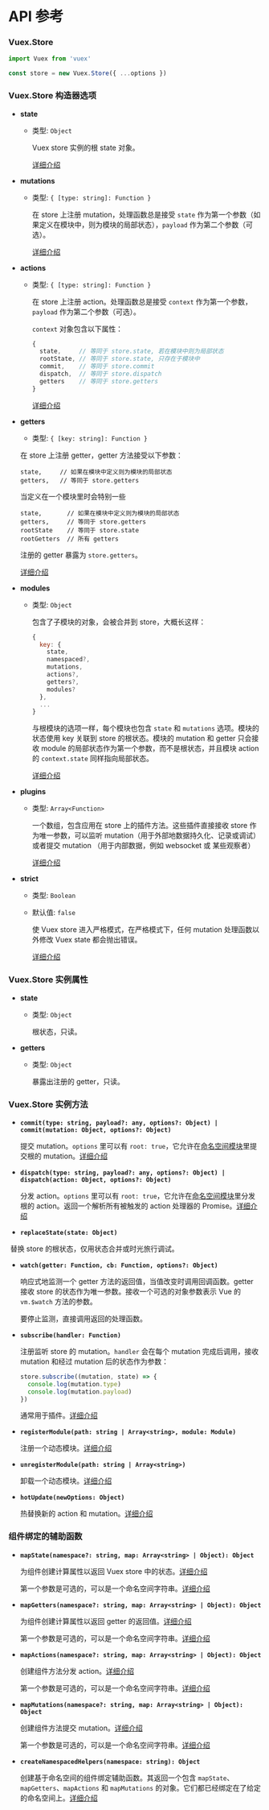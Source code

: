 # API 参考

### Vuex.Store

``` js
import Vuex from 'vuex'

const store = new Vuex.Store({ ...options })
```

### Vuex.Store 构造器选项

- **state**

  - 类型: `Object`

    Vuex store 实例的根 state 对象。

    [详细介绍](state.md)

- **mutations**

  - 类型: `{ [type: string]: Function }`

    在 store 上注册 mutation，处理函数总是接受 `state` 作为第一个参数（如果定义在模块中，则为模块的局部状态），`payload` 作为第二个参数（可选）。

    [详细介绍](mutations.md)

- **actions**

  - 类型: `{ [type: string]: Function }`

    在 store 上注册 action。处理函数总是接受 `context` 作为第一个参数，`payload` 作为第二个参数（可选）。

    `context` 对象包含以下属性：

    ``` js
    {
      state,     // 等同于 store.state, 若在模块中则为局部状态
      rootState, // 等同于 store.state, 只存在于模块中
      commit,    // 等同于 store.commit
      dispatch,  // 等同于 store.dispatch
      getters    // 等同于 store.getters
    }
    ```

    [详细介绍](actions.md)

- **getters**

  - 类型: `{ [key: string]: Function }`

  在 store 上注册 getter，getter 方法接受以下参数：

    ```
    state,     // 如果在模块中定义则为模块的局部状态
    getters,   // 等同于 store.getters
    ```

    当定义在一个模块里时会特别一些

    ```
    state,       // 如果在模块中定义则为模块的局部状态
    getters,     // 等同于 store.getters
    rootState    // 等同于 store.state
    rootGetters  // 所有 getters
    ```

    注册的 getter 暴露为 `store.getters`。

    [详细介绍](getters.md)

- **modules**

  - 类型: `Object`

    包含了子模块的对象，会被合并到 store，大概长这样：

    ``` js
    {
      key: {
        state,
        namespaced?,
        mutations,
        actions?,
        getters?,
        modules?
      },
      ...
    }
    ```

    与根模块的选项一样，每个模块也包含 `state` 和 `mutations` 选项。模块的状态使用 key 关联到 store 的根状态。模块的 mutation 和 getter 只会接收 module 的局部状态作为第一个参数，而不是根状态，并且模块 action 的 `context.state` 同样指向局部状态。

    [详细介绍](modules.md)

- **plugins**

  - 类型: `Array<Function>`

    一个数组，包含应用在 store 上的插件方法。这些插件直接接收 store 作为唯一参数，可以监听 mutation（用于外部地数据持久化、记录或调试）或者提交 mutation （用于内部数据，例如 websocket 或 某些观察者）

    [详细介绍](plugins.md)

- **strict**

  - 类型: `Boolean`
  - 默认值: `false`

    使 Vuex store 进入严格模式，在严格模式下，任何 mutation 处理函数以外修改 Vuex state 都会抛出错误。

    [详细介绍](strict.md)

### Vuex.Store 实例属性

- **state**

  - 类型: `Object`

    根状态，只读。

- **getters**

  - 类型: `Object`

    暴露出注册的 getter，只读。

### Vuex.Store 实例方法

- **`commit(type: string, payload?: any, options?: Object) | commit(mutation: Object, options?: Object)`**

  提交 mutation。`options` 里可以有 `root: true`，它允许在[命名空间模块](modules.md#命名空间)里提交根的 mutation。[详细介绍](mutations.md)

- **`dispatch(type: string, payload?: any, options?: Object) | dispatch(action: Object, options?: Object)`**

  分发 action。`options` 里可以有 `root: true`，它允许在[命名空间模块](modules.md#命名空间)里分发根的 action。返回一个解析所有被触发的 action 处理器的 Promise。[详细介绍](actions.md)

- **`replaceState(state: Object)`**

  替换 store 的根状态，仅用状态合并或时光旅行调试。

- **`watch(getter: Function, cb: Function, options?: Object)`**

  响应式地监测一个 getter 方法的返回值，当值改变时调用回调函数。getter 接收 store 的状态作为唯一参数。接收一个可选的对象参数表示 Vue 的 `vm.$watch` 方法的参数。

  要停止监测，直接调用返回的处理函数。

- **`subscribe(handler: Function)`**

  注册监听 store 的 mutation。`handler` 会在每个 mutation 完成后调用，接收 mutation 和经过 mutation 后的状态作为参数：

  ``` js
  store.subscribe((mutation, state) => {
    console.log(mutation.type)
    console.log(mutation.payload)
  })
  ```

  通常用于插件。[详细介绍](plugins.md)

- **`registerModule(path: string | Array<string>, module: Module)`**

  注册一个动态模块。[详细介绍](modules.md#模块动态注册)

- **`unregisterModule(path: string | Array<string>)`**

  卸载一个动态模块。[详细介绍](modules.md#模块动态注册)

- **`hotUpdate(newOptions: Object)`**

  热替换新的 action 和 mutation。[详细介绍](hot-reload.md)

### 组件绑定的辅助函数

- **`mapState(namespace?: string, map: Array<string> | Object): Object`**

  为组件创建计算属性以返回 Vuex store 中的状态。[详细介绍](state.md#mapstate-辅助函数)

  第一个参数是可选的，可以是一个命名空间字符串。[详细介绍](modules.md#带命名空间的绑定函数)

- **`mapGetters(namespace?: string, map: Array<string> | Object): Object`**

  为组件创建计算属性以返回 getter 的返回值。[详细介绍](getters.md#mapgetters-辅助函数)

  第一个参数是可选的，可以是一个命名空间字符串。[详细介绍](modules.md#带命名空间的绑定函数)

- **`mapActions(namespace?: string, map: Array<string> | Object): Object`**

  创建组件方法分发 action。[详细介绍](actions.md#在组件中分发-action)

  第一个参数是可选的，可以是一个命名空间字符串。[详细介绍](modules.md#带命名空间的绑定函数)

- **`mapMutations(namespace?: string, map: Array<string> | Object): Object`**

  创建组件方法提交 mutation。[详细介绍](mutations.md#在组件中提交-mutation)

  第一个参数是可选的，可以是一个命名空间字符串。[详细介绍](modules.md#带命名空间的绑定函数)

- **`createNamespacedHelpers(namespace: string): Object`**

  创建基于命名空间的组件绑定辅助函数。其返回一个包含 `mapState`、`mapGetters`、`mapActions` 和 `mapMutations` 的对象。它们都已经绑定在了给定的命名空间上。[详细介绍](modules.md#带命名空间的绑定函数)
